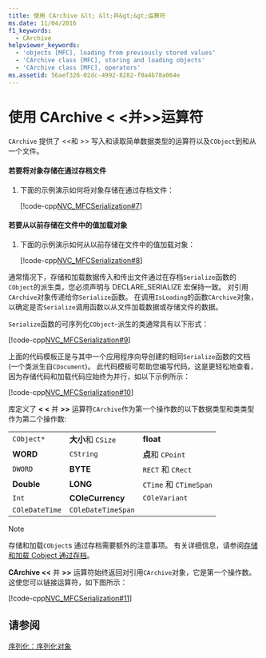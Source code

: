 ```yaml
---
title: 使用 CArchive &lt; &lt;并&gt;&gt;运算符
ms.date: 11/04/2016
f1_keywords:
  - CArchive
helpviewer_keywords:
  - 'objects [MFC], loading from previously stored values'
  - 'CArchive class [MFC], storing and loading objects'
  - 'CArchive class [MFC], operators'
ms.assetid: 56aef326-02dc-4992-8282-f0a4b78a064e
---
```

# <a name="using-the-carchive-ltlt-and-gtgt-operators"></a>使用 CArchive &lt; &lt;并&gt;&gt;运算符

`CArchive` 提供了 <\<和 >> 写入和读取简单数据类型的运算符以及`CObject`到和从一个文件。

#### <a name="to-store-an-object-in-a-file-via-an-archive"></a>若要将对象存储在通过存档文件

1. 下面的示例演示如何将对象存储在通过存档文件：

   [!code-cpp[NVC_MFCSerialization#7](../mfc/codesnippet/cpp/using-the-carchive-output-and-input-operators_1.cpp)]

#### <a name="to-load-an-object-from-a-value-previously-stored-in-a-file"></a>若要从以前存储在文件中的值加载对象

1. 下面的示例演示如何从以前存储在文件中的值加载对象：

   [!code-cpp[NVC_MFCSerialization#8](../mfc/codesnippet/cpp/using-the-carchive-output-and-input-operators_2.cpp)]

通常情况下，存储和加载数据传入和传出文件通过在存档`Serialize`函数的`CObject`的派生类，您必须声明与 DECLARE_SERIALIZE 宏保持一致。 对引用`CArchive`对象传递给你`Serialize`函数。 在调用`IsLoading`的函数`CArchive`对象，以确定是否`Serialize`调用函数以从文件加载数据或存储文件的数据。

`Serialize`函数的可序列化`CObject`-派生的类通常具有以下形式：

[!code-cpp[NVC_MFCSerialization#9](../mfc/codesnippet/cpp/using-the-carchive-output-and-input-operators_3.cpp)]

上面的代码模板正是与其中一个应用程序向导创建的相同`Serialize`函数的文档 (一个类派生自`CDocument`)。 此代码模板可帮助您编写代码，这是更轻松地查看，因为存储代码和加载代码应始终为并行，如以下示例所示：

[!code-cpp[NVC_MFCSerialization#10](../mfc/codesnippet/cpp/using-the-carchive-output-and-input-operators_4.cpp)]

库定义了 **< \<** 并 **>>** 运算符`CArchive`作为第一个操作数的以下数据类型和类类型作为第二个操作数:

||||
|-|-|-|
|`CObject*`|**大小**和 `CSize`|**float**|
|**WORD**|`CString`|**点**和 `CPoint`|
|`DWORD`|**BYTE**|`RECT` 和 `CRect`|
|**Double**|**LONG**|`CTime` 和 `CTimeSpan`|
|`Int`|**COleCurrency**|`COleVariant`|
|`COleDateTime`|`COleDateTimeSpan`||

> [!NOTE]
>  存储和加载`CObject`s 通过存档需要额外的注意事项。 有关详细信息，请参阅[存储和加载 Cobject 通过存档](../mfc/storing-and-loading-cobjects-via-an-archive.md)。

**CArchive <\<** 并 **>>** 运算符始终返回对引用`CArchive`对象，它是第一个操作数。 这使您可以链接运算符，如下图所示：

[!code-cpp[NVC_MFCSerialization#11](../mfc/codesnippet/cpp/using-the-carchive-output-and-input-operators_5.cpp)]

## <a name="see-also"></a>请参阅

[序列化：序列化对象](../mfc/serialization-serializing-an-object.md)
